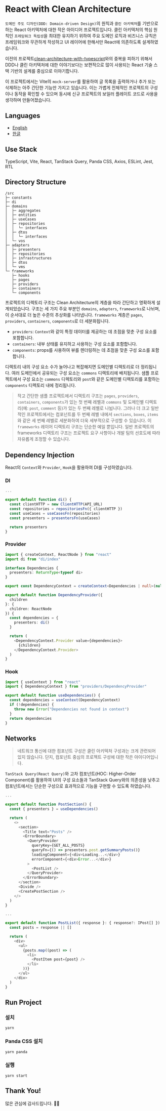 # React with Clean Architecture

`도메인 주도 디자인(DDD: Domain-driven Design)`의 원칙과 `클린 아키텍처`를 기반으로 하는 React 아키텍처에 대한 작은 아이디어 프로젝트입니다. 클린 아키텍처의 핵심 원칙인 `프레임워크 독립성`을 최대한 유지하기 위하여 주요 도메인 로직과 비즈니스 규칙은 프레임워크와 무관하게 작성하고 UI 레이어에 한해서만 React에 의존하도록 설계하였습니다.

이전의 프로젝트[clean-architecture-with-typescript](https://github.com/falsy/clean-architecture-with-typescript)와의 중복을 피하기 위해서 DDD나 클린 아키텍처에 대한 이야기보다는 보편적으로 많이 사용되는 React 기술 스택 기반의 설계를 중심으로 이야기합니다.

이 프로젝트에서는 Vite의 `mock-server`를 활용하여 글 목록을 출력하거나 추가 또는 삭제하는 아주 간단한 기능만 가지고 있습니다. 이는 가볍게 전체적인 프로젝트의 구성이나 동작을 확인할 수 있으며 동시에 신규 프로젝트의 보일러 플레이트 코드로 사용을 생각하며 만들어졌습니다.

## Languages

- [English](https://github.com/falsy/react-width-clean-architecture)
- [한글](https://github.com/falsy/react-width-clean-architecture/blob/main/README-ko.md)

## Use Stack

TypeScript, Vite, React, TanStack Query, Panda CSS, Axios, ESLint, Jest, RTL

## Directory Structure

```
/src
├─ constants
├─ di
├─ domains
│  ├─ aggregates
│  ├─ entities
│  ├─ useCases
│  ├─ repositories
│  │  └─ interfaces
│  ├─ dtos
│  │  └─ interfaces
│  └─ vos
├─ adapters
│  ├─ presenters
│  ├─ repositories
│  ├─ infrastructures
│  ├─ dtos
│  └─ vms
└─ frameworks
   ├─ hooks
   ├─ pages
   ├─ providers
   ├─ containers
   └─ components
```

프로젝트의 디렉토리 구조는 Clean Architecture의 계층을 따라 간단하고 명확하게 설계되었습니다. 구조는 세 가지 주요 부분인 `domains`, `adapters`, `frameworks`로 나뉘며, 이 순서대로 더 높은 수준의 추상화를 나타냅니다. `frameworks` 계층은 `pages`, `providers`, `containers`, `components`로 더 세분화됩니다.

- `providers`: `Context`와 같이 특정 데이터를 제공하는 데 초점을 맞춘 구성 요소를 포함합니다.
- `containers`: 내부 상태를 유지하고 사용하는 구성 요소를 포함합니다.
- `components`: props를 사용하여 뷰를 렌더링하는 데 초점을 맞춘 구성 요소를 포함합니다.

디렉토리 내의 구성 요소 수가 늘어나고 복잡해지면 도메인별 디렉토리로 더 정리됩니다. 여러 도메인에서 공유되는 구성 요소는 `commons` 디렉토리에 배치됩니다. 샘플 프로젝트에서 구성 요소는 `commons` 디렉토리와 `post`와 같은 도메인별 디렉토리를 포함하는 `components` 디렉토리 내에 정리됩니다.

> 작고 간단한 샘플 프로젝트에서 디렉토리 구조는 `pages`, `providers`, `containers`, `components`가 있는 첫 번째 레벨과 `commons` 및 도메인별 디렉토리(예: `post`, `comment` 등)가 있는 두 번째 레벨로 나뉩니다. 그러나 더 크고 일반적인 프로젝트에서는 컴포넌트를 두 번째 레벨 내에서 `sections`, `boxes`, `items`와 같은 세 번째 레벨로 세분화하여 더욱 세부적으로 구성할 수 있습니다.
> 이 `frameworks` 레이어 디렉토리 구조는 단순한 예일 뿐입니다. 일반 프로젝트의 frameworks 디렉토리 구조는 프로젝트 요구 사항이나 개발 팀의 선호도에 따라 자유롭게 조정할 수 있습니다.

## Dependency Injection

React의 `Context`와 `Provider`, `Hook`을 활용하여 DI를 구성하였습니다.

### DI

```ts
...

export default function di() {
  const clientHTTP = new ClientHTTP(API_URL)
  const repositories = repositoriesFn({ clientHTTP })
  const useCases = useCasesFn(repositories)
  const presenters = presentersFn(useCases)

  return presenters
}
```

### Provider

```ts
import { createContext, ReactNode } from "react"
import di from "di/index"

interface Dependencies {
  presenters: ReturnType<typeof di>
}

export const DependencyContext = createContext<Dependencies | null>(null)

export default function DependencyProvider({
  children
}: {
  children: ReactNode
}) {
  const dependencies = {
    presenters: di()
  }

  return (
    <DependencyContext.Provider value={dependencies}>
      {children}
    </DependencyContext.Provider>
  )
}
```

### Hook

```ts
import { useContext } from "react"
import { DependencyContext } from "providers/DependencyProvider"

export default function useDependencies() {
  const dependencies = useContext(DependencyContext)
  if (!dependencies) {
    throw new Error("Dependencies not found in context")
  }
  return dependencies
}
```

## Networks

> 네트워크 통신에 대한 컴포넌트 구성은 클린 아키텍처 구성과는 크게 관련되어 있지 않습니다. 단지, 컴포넌트 중심의 프로젝트 구성에 대한 작은 아이디어입니다.

`TanStack Query(React Query)`와 고차 컴포넌트(HOC: Higher-Order Component)를 활용하여 UI의 구성 요소들과 TanStack Query와의 의존성을 낮추고 컴포넌트에서는 단순한 구성으로 효과적으로 기능을 구현할 수 있도록 하였습니다.

```ts
...

export default function PostSection() {
  const { presenters } = useDependencies()

  return (
    <>
      <section>
        <Title text="Posts" />
        <ErrorBoundary>
          <QueryProvider
            queryKey={GET_ALL_POSTS}
            queryFn={() => presenters.post.getSummaryPosts()}
            loadingComponent={<div>Loading...</div>}
            errorComponent={<div>Error...</div>}
          >
            <PostList />
          </QueryProvider>
        </ErrorBoundary>
      </section>
      <Divide />
      <CreatePostSection />
    </>
  )
}
```

```ts
...

export default function PostList({ response }: { response?: IPost[] }) {
  const posts = response || []

  return (
    <div>
      <ul>
        {posts.map((post) => (
          <li>
            <PostItem post={post} />
          </li>
        ))}
      </ul>
    </div>
  )
}
```

## Run Project

### 설치

```
yarn
```

### Panda CSS 설치

```
yarn panda
```

### 실행

```
yarn start
```

## Thank You!

많은 관심에 감사드립니다. 🙇‍♂️
